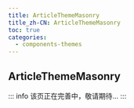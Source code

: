 ```yaml
---
title: ArticleThemeMasonry
title_zh-CN: ArticleThemeMasonry
toc: true
categories:
  - components-themes
---
```


## ArticleThemeMasonry

::: info
该页正在完善中，敬请期待...
:::

<!-- TODO: -->
